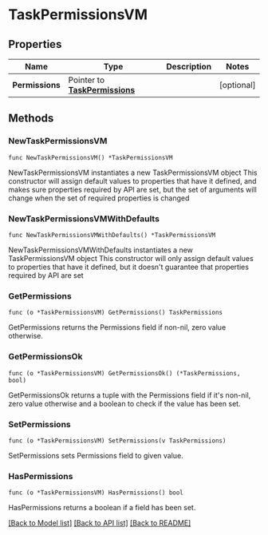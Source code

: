 # TaskPermissionsVM

## Properties

Name | Type | Description | Notes
------------ | ------------- | ------------- | -------------
**Permissions** | Pointer to [**TaskPermissions**](TaskPermissions.md) |  | [optional] 

## Methods

### NewTaskPermissionsVM

`func NewTaskPermissionsVM() *TaskPermissionsVM`

NewTaskPermissionsVM instantiates a new TaskPermissionsVM object
This constructor will assign default values to properties that have it defined,
and makes sure properties required by API are set, but the set of arguments
will change when the set of required properties is changed

### NewTaskPermissionsVMWithDefaults

`func NewTaskPermissionsVMWithDefaults() *TaskPermissionsVM`

NewTaskPermissionsVMWithDefaults instantiates a new TaskPermissionsVM object
This constructor will only assign default values to properties that have it defined,
but it doesn't guarantee that properties required by API are set

### GetPermissions

`func (o *TaskPermissionsVM) GetPermissions() TaskPermissions`

GetPermissions returns the Permissions field if non-nil, zero value otherwise.

### GetPermissionsOk

`func (o *TaskPermissionsVM) GetPermissionsOk() (*TaskPermissions, bool)`

GetPermissionsOk returns a tuple with the Permissions field if it's non-nil, zero value otherwise
and a boolean to check if the value has been set.

### SetPermissions

`func (o *TaskPermissionsVM) SetPermissions(v TaskPermissions)`

SetPermissions sets Permissions field to given value.

### HasPermissions

`func (o *TaskPermissionsVM) HasPermissions() bool`

HasPermissions returns a boolean if a field has been set.


[[Back to Model list]](../README.md#documentation-for-models) [[Back to API list]](../README.md#documentation-for-api-endpoints) [[Back to README]](../README.md)


